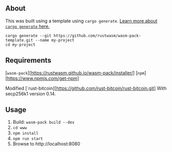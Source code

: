 ## About

This was built using a template using `cargo generate`.
[Learn more about `cargo generate` here.](https://github.com/ashleygwilliams/cargo-generate)

```
cargo generate --git https://github.com/rustwasm/wasm-pack-template.git --name my-project
cd my-project
```

## Requirements
[`wasm-pack`][https://rustwasm.github.io/wasm-pack/installer/]
[`npm`][https://www.npmjs.com/get-npm]

Modified [`rust-bitcoin][https://github.com/rust-bitcoin/rust-bitcoin.git] With secp256k1 version 0.14.


## Usage

1. Build: `wasm-pack build --dev`
2. `cd www`
3. `npm install`
4. `npm run start`
5. Browse to http://localhost:8080
